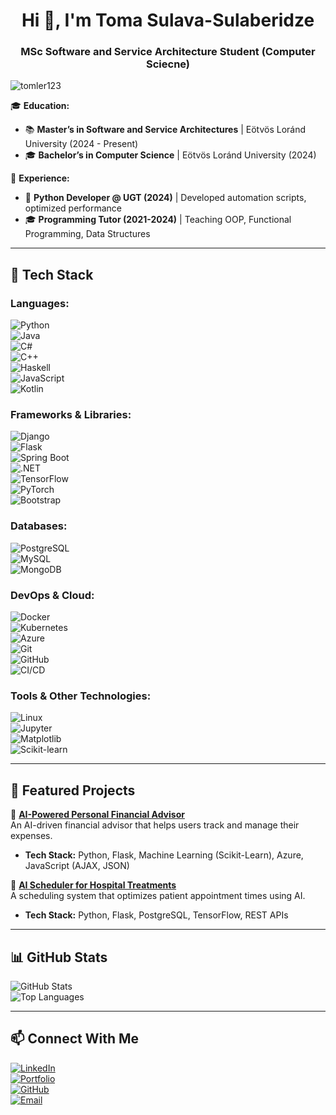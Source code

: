 <h1 align="center">Hi 👋, I'm Toma Sulava-Sulaberidze</h1>
<h3 align="center">MSc Software and Service Architecture Student (Computer Sciecne)</h3>

<p align="left"> <img src="https://komarev.com/ghpvc/?username=tomler123&label=Profile%20views&color=0e75b6&style=flat" alt="tomler123" /> </p>

🎓 **Education:**  
- 📚 **Master’s in Software and Service Architectures** | Eötvös Loránd University (2024 - Present)  
- 🎓 **Bachelor’s in Computer Science** | Eötvös Loránd University (2024)  

💼 **Experience:**  
- 🏢 **Python Developer @ UGT (2024)** | Developed automation scripts, optimized performance  
- 🎓 **Programming Tutor (2021-2024)** | Teaching OOP, Functional Programming, Data Structures  

---

## 🔧 Tech Stack  

### **Languages:**  
![Python](https://img.shields.io/badge/Python-3776AB?style=flat&logo=python&logoColor=white)  
![Java](https://img.shields.io/badge/Java-007396?style=flat&logo=java&logoColor=white)  
![C#](https://img.shields.io/badge/C%23-239120?style=flat&logo=c-sharp&logoColor=white)  
![C++](https://img.shields.io/badge/C++-00599C?style=flat&logo=cplusplus&logoColor=white)  
![Haskell](https://img.shields.io/badge/Haskell-5D4F85?style=flat&logo=haskell&logoColor=white)  
![JavaScript](https://img.shields.io/badge/JavaScript-F7DF1E?style=flat&logo=javascript&logoColor=black)  
![Kotlin](https://img.shields.io/badge/Kotlin-0095D5?style=flat&logo=kotlin&logoColor=white)  

### **Frameworks & Libraries:**  
![Django](https://img.shields.io/badge/Django-092E20?style=flat&logo=django&logoColor=white)  
![Flask](https://img.shields.io/badge/Flask-000000?style=flat&logo=flask&logoColor=white)  
![Spring Boot](https://img.shields.io/badge/Spring_Boot-6DB33F?style=flat&logo=spring-boot&logoColor=white)  
![.NET](https://img.shields.io/badge/.NET-512BD4?style=flat&logo=dotnet&logoColor=white)  
![TensorFlow](https://img.shields.io/badge/TensorFlow-FF6F00?style=flat&logo=tensorflow&logoColor=white)  
![PyTorch](https://img.shields.io/badge/PyTorch-EE4C2C?style=flat&logo=pytorch&logoColor=white)  
![Bootstrap](https://img.shields.io/badge/Bootstrap-7952B3?style=flat&logo=bootstrap&logoColor=white)  

### **Databases:**  
![PostgreSQL](https://img.shields.io/badge/PostgreSQL-336791?style=flat&logo=postgresql&logoColor=white)  
![MySQL](https://img.shields.io/badge/MySQL-4479A1?style=flat&logo=mysql&logoColor=white)  
![MongoDB](https://img.shields.io/badge/MongoDB-47A248?style=flat&logo=mongodb&logoColor=white)  

### **DevOps & Cloud:**  
![Docker](https://img.shields.io/badge/Docker-2496ED?style=flat&logo=docker&logoColor=white)  
![Kubernetes](https://img.shields.io/badge/Kubernetes-326CE5?style=flat&logo=kubernetes&logoColor=white)  
![Azure](https://img.shields.io/badge/Azure-0078D4?style=flat&logo=microsoft-azure&logoColor=white)  
![Git](https://img.shields.io/badge/Git-F05032?style=flat&logo=git&logoColor=white)  
![GitHub](https://img.shields.io/badge/GitHub-181717?style=flat&logo=github&logoColor=white)  
![CI/CD](https://img.shields.io/badge/CI/CD-000000?style=flat&logo=githubactions&logoColor=white)  

### **Tools & Other Technologies:**  
![Linux](https://img.shields.io/badge/Linux-FCC624?style=flat&logo=linux&logoColor=black)  
![Jupyter](https://img.shields.io/badge/Jupyter-F37626?style=flat&logo=jupyter&logoColor=white)  
![Matplotlib](https://img.shields.io/badge/Matplotlib-11557C?style=flat&logo=python&logoColor=white)  
![Scikit-learn](https://img.shields.io/badge/Scikit--learn-F7931E?style=flat&logo=scikit-learn&logoColor=white)  

---

## 🚀 Featured Projects  
📌 **[AI-Powered Personal Financial Advisor](https://github.com/Tomler123/financial-advisor)**  
An AI-driven financial advisor that helps users track and manage their expenses.  
- **Tech Stack:** Python, Flask, Machine Learning (Scikit-Learn), Azure, JavaScript (AJAX, JSON)  

📌 **[AI Scheduler for Hospital Treatments](https://github.com/Tomler123/hospital-scheduler)**  
A scheduling system that optimizes patient appointment times using AI.  
- **Tech Stack:** Python, Flask, PostgreSQL, TensorFlow, REST APIs  

---

## 📊 GitHub Stats  
![GitHub Stats](https://github-readme-stats.vercel.app/api?username=Tomler123&show_icons=true&theme=radical)  
![Top Languages](https://github-readme-stats.vercel.app/api/top-langs/?username=Tomler123&layout=compact&theme=radical)  

---

## 📫 Connect With Me  
[![LinkedIn](https://img.shields.io/badge/LinkedIn-0077B5?style=flat&logo=linkedin&logoColor=white)](https://www.linkedin.com/in/toma-sulava-sulaberidze/)  
[![Portfolio](https://img.shields.io/badge/Portfolio-Website-orange)](https://tomler123.github.io/personal-website/)  
[![GitHub](https://img.shields.io/badge/GitHub-Tomler123-black?style=flat&logo=github)](https://github.com/Tomler123)  
[![Email](https://img.shields.io/badge/Email-toma.sulava.sulaberidze%40gmail.com-red)](mailto:toma.sulava.sulaberidze@gmail.com)  
